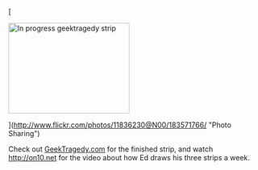 [
						  
<img src="http://static.flickr.com/73/183571766_36678736bd_m.jpg" width="240" height="180" border="0" alt="In progress geektragedy strip" />
				  
](http://www.flickr.com/photos/11836230@N00/183571766/ "Photo Sharing") 

Check out <a href="http://www.geektragedy.com" target="_blank" class="broken_link">GeekTragedy.com</a> for the finished strip, and watch <a href="http://on10.net" target="_blank" class="broken_link">http://on10.net</a> for the video about how Ed draws his three strips a week.